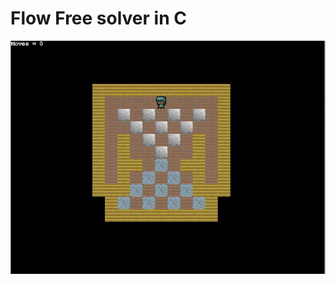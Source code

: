 # Flow Free solver in C
![alt text](https://github.com/mwall-dev/block_dungeon/blob/master/block_dungeon/lev0.JPG?raw=true)

